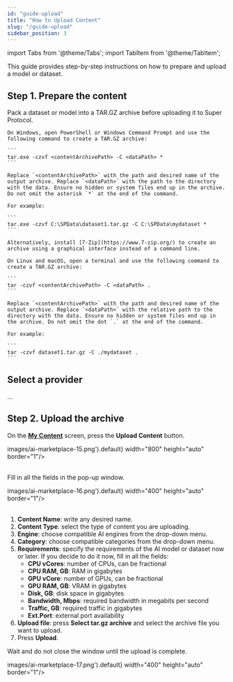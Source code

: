 ```yaml
---
id: "guide-upload"
title: "How to Upload Content"
slug: "/guide-upload"
sidebar_position: 3
---
```


import Tabs from '@theme/Tabs';
import TabItem from '@theme/TabItem';

This guide provides step-by-step instructions on how to prepare and upload a model or dataset.

## Step 1. Prepare the content

Pack a dataset or model into a TAR.GZ archive before uploading it to Super Protocol.

<Tabs>
  <TabItem value="windows" label="Windows" default>

    On Windows, open PowerShell or Windows Command Prompt and use the following command to create a TAR.GZ archive:

    ```
    tar.exe -czvf <contentArchivePath> -C <dataPath> *
    ```

    Replace `<contentArchivePath>` with the path and desired name of the output archive. Replace `<dataPath>` with the path to the directory with the data. Ensure no hidden or system files end up in the archive. Do not omit the asterisk `*` at the end of the command.

    For example:

    ```
    tar.exe -czvf C:\SPData\dataset1.tar.gz -C C:\SPData\mydataset *
    ```

    Alternatively, install [7-Zip](https://www.7-zip.org/) to create an archive using a graphical interface instead of a command line.

  </TabItem>
  <TabItem value="linux" label="Linux and macOS">

    On Linux and macOS, open a terminal and use the following command to create a TAR.GZ archive:

    ```
    tar -czvf <contentArchivePath> -C <dataPath> .
    ```

    Replace `<contentArchivePath>` with the path and desired name of the output archive. Replace `<dataPath>` with the relative path to the directory with the data. Ensure no hidden or system files end up in the archive. Do not omit the dot `.` at the end of the command.

    For example:

    ```
    tar -czvf dataset1.tar.gz -C ./mydataset .
    ```

  </TabItem>
</Tabs>

## Select a provider

...

## Step 2. Upload the archive

On the [**My Content**](https://beta.marketplace.superprotocol.com/my-content) screen, press the **Upload Content** button.

images/ai-marketplace-15.png').default} width="800" height="auto" border="1"/>
<br/>
<br/>

Fill in all the fields in the pop-up window.

images/ai-marketplace-16.png').default} width="400" height="auto" border="1"/>
<br/>
<br/>

1. **Content Name**: write any desired name.  
2. **Content Type**: select the type of content you are uploading.  
3. **Engine**: choose compatible AI engines from the drop-down menu.  
4. **Category**: choose compatible categories from the drop-down menu.  
5. **Requirements**: specify the requirements of the AI model or dataset now or later. If you decide to do it now, fill in all the fields:  
    + **CPU vCores**: number of CPUs, can be fractional  
    + **CPU  RAM, GB**: RAM in gigabytes  
    + **GPU vCore**: number of GPUs, can be fractional  
    + **GPU  RAM, GB**: VRAM in gigabytes  
    + **Disk, GB**: disk space in gigabytes  
    + **Bandwidth, Mbps**: required bandwidth in megabits per second  
    + **Traffic, GB**: required traffic in gigabytes  
     + **Ext.Port**: external port availability  
6. **Upload file**: press **Select tar.gz archive** and select the archive file you want to upload.  
7. Press **Upload**.

Wait and do not close the window until the upload is complete.

images/ai-marketplace-17.png').default} width="400" height="auto" border="1"/>
<br/>